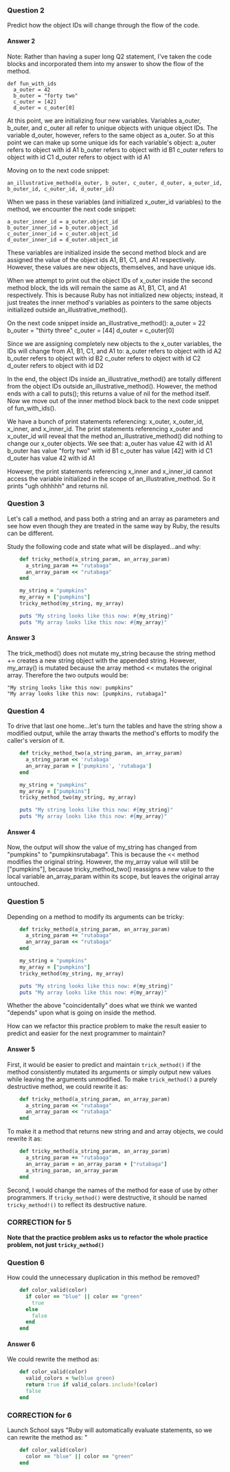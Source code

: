


### Question 2

Predict how the object IDs will change through the flow of the code.

#### Answer 2

Note: Rather than having a super long Q2 statement, I've taken the code blocks and incorporated them into my answer to show the flow of the method.

    def fun_with_ids
      a_outer = 42
      b_outer = "forty two"
      c_outer = [42]
      d_outer = c_outer[0]

At this point, we are initializing four new variables. Variables a_outer, b_outer, and c_outer all refer to unique objects with unique object IDs. The variable d_outer, however, refers to the same object as a_outer. So at this point we can make up some unique ids for each variable's object:
    a_outer refers to object with id A1
    b_outer refers to object with id B1
    c_outer refers to object with id C1
    d_outer refers to object with id A1

Moving on to the next code snippet:

    an_illustrative_method(a_outer, b_outer, c_outer, d_outer, a_outer_id, b_outer_id, c_outer_id, d_outer_id)

When we pass in these variables (and initialized x_outer_id variables) to the method, we encounter the next code snippet:

    a_outer_inner_id = a_outer.object_id
    b_outer_inner_id = b_outer.object_id
    c_outer_inner_id = c_outer.object_id
    d_outer_inner_id = d_outer.object_id

These variables are initialized inside the second method block and are assigned the value of the object ids A1, B1, C1, and A1 respectively. However, these values are new objects, themselves, and have unique ids.

When we attempt to print out the object IDs of x_outer inside the second method block, the ids will remain the same as A1, B1, C1, and A1 respectively. This is because Ruby has not initialized new objects; instead, it just treates the inner method's variables as pointers to the same objects initialized outside an_illustrative_method().

On the next code snippet inside an_illustrative_method():
    a_outer = 22
    b_outer = "thirty three"
    c_outer = [44]
    d_outer = c_outer[0]

Since we are assigning completely new objects to the x_outer variables, the IDs will change from A1, B1, C1, and A1 to:
    a_outer refers to object with id A2
    b_outer refers to object with id B2
    c_outer refers to object with id C2
    d_outer refers to object with id D2

In the end, the object IDs inside an_illustrative_method() are totally different from the object IDs outside an_illustrative_method(). However, the method ends with a call to puts(); this returns a value of nil for the method itself. Now we move out of the inner method block back to the next code snippet of fun_with_ids().

We have a bunch of print statements referencing: x_outer, x_outer_id, x_inner, and x_inner_id. The print statements referencing x_outer and x_outer_id will reveal that the method an_illustrative_method() did nothing to change our x_outer objects. We see that:
    a_outer has value 42 with id A1
    b_outer has value "forty two" with id B1
    c_outer has value [42] with id C1
    d_outer has value 42 with id A1

However, the print statements referencing x_inner and x_inner_id cannot access the variable initialized in the scope of an_illustrative_method. So it prints "ugh ohhhhh" and returns nil.


### Question 3

Let's call a method, and pass both a string and an array as parameters and see how even though they are treated in the same way by Ruby, the results can be different.

Study the following code and state what will be displayed...and why:

``` ruby
    def tricky_method(a_string_param, an_array_param)
      a_string_param += "rutabaga"
      an_array_param << "rutabaga"
    end

    my_string = "pumpkins"
    my_array = ["pumpkins"]
    tricky_method(my_string, my_array)

    puts "My string looks like this now: #{my_string}"
    puts "My array looks like this now: #{my_array}"
```

#### Answer 3

The trick_method() does not mutate my_string because the string method += creates a new string object with the appended string. However, my_array() is mutated because the array method << mutates the original array. Therefore the two outputs would be:

    "My string looks like this now: pumpkins"
    "My array looks like this now: [pumpkins, rutabaga]"


### Question 4

To drive that last one home...let's turn the tables and have the string show a modified output, while the array thwarts the method's efforts to modify the caller's version of it.
``` ruby
    def tricky_method_two(a_string_param, an_array_param)
      a_string_param << 'rutabaga'
      an_array_param = ['pumpkins', 'rutabaga']
    end

    my_string = "pumpkins"
    my_array = ["pumpkins"]
    tricky_method_two(my_string, my_array)

    puts "My string looks like this now: #{my_string}"
    puts "My array looks like this now: #{my_array}"
```

#### Answer 4

Now, the output will show the value of my_string has changed from "pumpkins" to "pumpkinsrutabaga". This is because the << method modifies the original string. However, the my_array value will still be ["pumpkins"], because tricky_method_two() reassigns a new value to the local variable an_array_param within its scope, but leaves the original array untouched.


### Question 5

Depending on a method to modify its arguments can be tricky:

``` ruby
    def tricky_method(a_string_param, an_array_param)
      a_string_param += "rutabaga"
      an_array_param << "rutabaga"
    end

    my_string = "pumpkins"
    my_array = ["pumpkins"]
    tricky_method(my_string, my_array)

    puts "My string looks like this now: #{my_string}"
    puts "My array looks like this now: #{my_array}"
```

Whether the above "coincidentally" does what we think we wanted "depends" upon what is going on inside the method.

How can we refactor this practice problem to make the result easier to predict and easier for the next programmer to maintain?

#### Answer 5
First, it would be easier to predict and maintain `trick_method()` if the method consistently mutated its arguments or simply output new values while leaving the arguments unmodified. To make `trick_method()` a purely destructive method, we could rewrite it as:

``` ruby
    def tricky_method(a_string_param, an_array_param)
      a_string_param << "rutabaga"
      an_array_param << "rutabaga"
    end
```

To make it a method that returns new string and and array objects, we could rewrite it as:

``` ruby
    def tricky_method(a_string_param, an_array_param)
      a_string_param += "rutabaga"
      an_array_param = an_array_param + ["rutabaga"]
      a_string_param, an_array_param
    end
```

Second, I would change the names of the method for ease of use by other programmers. If `tricky_method()` were destructive, it should be named `tricky_method!()` to reflect its destructive nature.

### CORRECTION for 5
**Note that the practice problem asks us to refactor the whole practice problem, not just `tricky_method()`**


### Question 6

How could the unnecessary duplication in this method be removed?

``` ruby
    def color_valid(color)
      if color == "blue" || color == "green"
        true
      else
        false
      end
    end
```

#### Answer 6

We could rewrite the method as:

``` ruby
    def color_valid(color)
      valid_colors = %w(blue green)
      return true if valid_colors.include?(color)
      false
    end
```

### CORRECTION for 6

Launch School says "Ruby will automatically evaluate statements, so we can rewrite the method as: "

```ruby
    def color_valid(color)
      color == "blue" || color == "green"
    end
```

